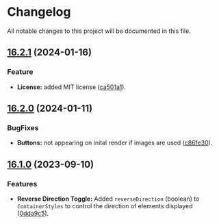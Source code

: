 # Changelog

All notable changes to this project will be documented in this file.

## [16.2.1](https://github.com/Karim-Nabarawi/angular-horizontal-scroll/compare/v16.2.0...v16.2.1) (2024-01-16)

### Feature

- **License:** added MIT license ([ca501a1](https://github.com/Karim-Nabarawi/angular-horizontal-scroll/commit/ca501a190a0c3ad89cd7eeccd758343d43424d31)).

## [16.2.0](https://github.com/Karim-Nabarawi/angular-horizontal-scroll/compare/v16.1.0...v16.2.0) (2024-01-11)

### BugFixes

- **Buttons:** not appearing on inital render if images are used ([c86fe30](https://github.com/Karim-Nabarawi/angular-horizontal-scroll/commit/c86fe30979dbf5b1611d39e4bd7f9b0c79bea8a2)).

## [16.1.0](https://github.com/Karim-Nabarawi/angular-horizontal-scroll/compare/v16.0.0...v16.1.0) (2023-09-10)

### Features

- **Reverse Direction Toggle:** Added `reverseDirection` (boolean) to `ContainerStyles` to control the direction of elements displayed ([0dda9c5](https://github.com/Karim-Nabarawi/angular-horizontal-scroll/commit/0dda9c515d1ba120be686a07a3c5fd4c58e81d1b)).

